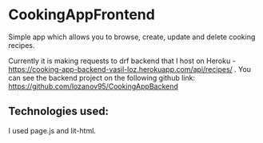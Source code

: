 # CookingAppFrontend

Simple app which allows you to browse, create, update and delete cooking recipes.

Currently it is making requests to drf backend that I host on Heroku - https://cooking-app-backend-vasil-loz.herokuapp.com/api/recipes/ .
You can see the backend project on the following github link: https://github.com/lozanov95/CookingAppBackend

## Technologies used:
I used page.js and lit-html. 
